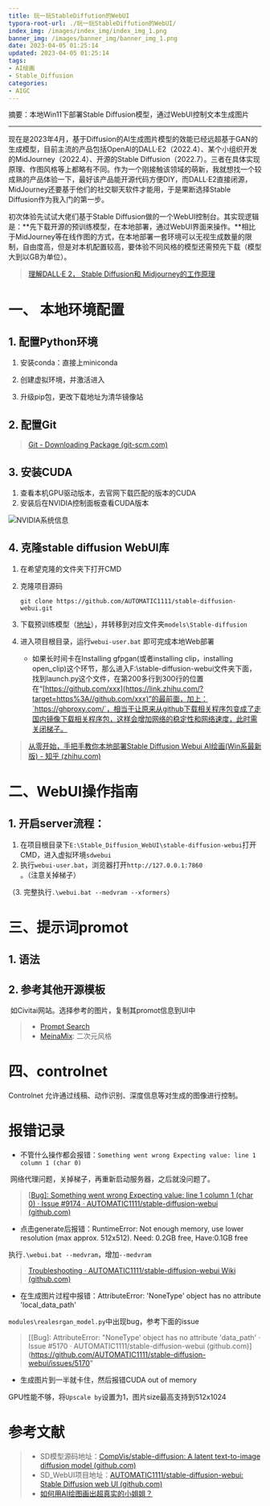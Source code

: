 ```yaml
---
title: 玩一玩StableDiffution的WebUI
typora-root-url: ./玩一玩StableDiffution的WebUI/
index_img: /images/index_img/index_img_1.png
banner_img: /images/banner_img/banner_img_1.png
date: 2023-04-05 01:25:14
updated: 2023-04-05 01:25:14
tags:
- AI绘画
- Stable_Diffusion
categories:
- AIGC
---
```




摘要：本地Win11下部署Stable Diffusion模型，通过WebUI控制文本生成图片

<!--more-->

---



现在是2023年4月，基于Diffusion的AI生成图片模型的效能已经远超基于GAN的生成模型，目前主流的产品包括OpenAI的DALL·E2（2022.4）、某个小组织开发的MidJourney（2022.4）、开源的Stable Diffusion（2022.7）。三者在具体实现原理、作图风格等上都略有不同。作为一个刚接触该领域的萌新，我就想找一个较成熟的产品体验一下，最好该产品能开源代码方便DIY，而DALL·E2直接闭源，MidJourney还要基于他们的社交聊天软件才能用，于是果断选择Stable Diffusion作为我入门的第一步。

初次体验先试试大佬们基于Stable Diffusion做的一个WebUI控制台。其实现逻辑是：**先下载开源的预训练模型，在本地部署，通过WebUI界面来操作。**相比于MidJourney等在线作图的方式，在本地部署一套环境可以无视生成数量的限制，自由度高，但是对本机配置较高，要体验不同风格的模型还需预先下载（模型大到以GB为单位）。

> [理解DALL·E 2， Stable Diffusion和 Midjourney的工作原理](https://zhuanlan.zhihu.com/p/589223078)



# 一、 本地环境配置

## 1. 配置Python环境

1. 安装conda：直接上miniconda

2. 创建虚拟环境，并激活进入
3. 升级pip包，更改下载地址为清华镜像站

## 2. 配置Git

> [Git - Downloading Package (git-scm.com)](https://git-scm.com/download/win)

## 3. 安装CUDA

1. 查看本机GPU驱动版本，去官网下载匹配的版本的CUDA
2. 安装后在NVIDIA控制面板查看CUDA版本

![NVIDIA系统信息](/image-20230405100324214.png)

## 4. 克隆stable diffusion WebUI库

1. 在希望克隆的文件夹下打开CMD

2. 克隆项目源码

   ```
   git clone https://github.com/AUTOMATIC1111/stable-diffusion-webui.git
   ```

3. 下载预训练模型（[地址](https://huggingface.co/stabilityai/stable-diffusion-2-1/blob/main/v2-1_768-ema-pruned.ckpt)），并转移到对应文件夹`models\Stable-diffusion`

4. 进入项目根目录，运行`webui-user.bat` 即可完成本地Web部署
   - 如果长时间卡在Installing gfpgan(或者installing clip，installing open_clip)这个环节，那么进入F:\stable-diffusion-webui文件夹下面，找到launch.py这个文件，在第200多行到300行的位置在“[https://github.com/xxx](https://link.zhihu.com/?target=https%3A//github.com/xxx)”的最前面，加上：`https://ghproxy.com/`，相当于让原来从github下载相关程序包变成了走国内镜像下载相关程序包，这样会增加网络的稳定性和网络速度，此时需关闭梯子。

> [从零开始，手把手教你本地部署Stable Diffusion Webui AI绘画(Win系最新版) - 知乎 (zhihu.com)](https://zhuanlan.zhihu.com/p/613530403)



# 二、WebUI操作指南

## 1. 开启server流程：

1. 在项目根目录下`E:\Stable_Diffusion_WebUI\stable-diffusion-webui`打开CMD，进入虚拟环境`sdwebui`
2. 执行`webui-user.bat`，浏览器打开`http://127.0.0.1:7860` 。（注意关掉梯子）

（3. 完整执行`.\webui.bat --medvram --xformers`）





# 三、提示词promot

## 1. 语法







## 2. 参考其他开源模板

​	如Civitai网站。选择参考的图片，复制其promot信息到UI中

> - [Prompt Search](https://www.ptsearch.info/articles/list_best/)
> - [MeinaMix](https://civitai.com/models/7240/meinamix): 二次元风格



# 四、controlnet

Controlnet 允许通过线稿、动作识别、深度信息等对生成的图像进行控制。 





# 报错记录

- 不管什么操作都会报错：`Something went wrong Expecting value: line 1 column 1 (char 0)`

​	网络代理问题，关掉梯子，再重新启动服务器，之后就没问题了。

> [[Bug\]: Something went wrong Expecting value: line 1 column 1 (char 0) · Issue #9174 · AUTOMATIC1111/stable-diffusion-webui (github.com)](https://github.com/AUTOMATIC1111/stable-diffusion-webui/issues/9174)

- 点击generate后报错：RuntimeError: Not enough memory, use lower resolution (max approx. 512x512). Need: 0.2GB free, Have:0.1GB free

​	执行`.\webui.bat --medvram`，增加`--medvram`

> [Troubleshooting · AUTOMATIC1111/stable-diffusion-webui Wiki (github.com)](https://github.com/AUTOMATIC1111/stable-diffusion-webui/wiki/Troubleshooting#low-vram-video-cards)

- 在生成图片过程中报错：AttributeError: 'NoneType' object has no attribute 'local_data_path'

​	`modules\realesrgan_model.py`中出现bug，参考下面的issue

> [[Bug\]: AttributeError:	"NoneType' object has no attribute 'data_path' · Issue #5170 · AUTOMATIC1111/stable-diffusion-webui (github.com)](https://github.com/AUTOMATIC1111/stable-diffusion-webui/issues/5170"

- 生成图片到一半就卡住，然后报错CUDA out of memory

​	GPU性能不够，将`Upscale by`设置为1，图片size最高支持到512x1024





# 参考文献

> - SD模型源码地址：[CompVis/stable-diffusion: A latent text-to-image diffusion model (github.com)](https://github.com/CompVis/stable-diffusion)
> - SD_WebUI项目地址：[AUTOMATIC1111/stable-diffusion-webui: Stable Diffusion web UI (github.com)](https://github.com/AUTOMATIC1111/stable-diffusion-webui)
> - [如何用AI绘图画出超真实的小姐姐？](https://mp.weixin.qq.com/s?__biz=MzI2NTQ0MjY5Nw==&mid=2247484745&idx=1&sn=2c4ae77c2138d561b45de5f4002d2b77&chksm=ea9c01afddeb88b92ffbec68c7badf6e0836f43977650c0bbb3eeb04ca1adfbe3ac43a2de28d&scene=21#wechat_redirect)
